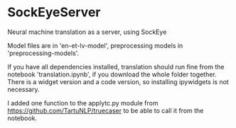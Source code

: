 # SockEyeServer
Neural machine translation as a server, using SockEye

Model files are in 'en-et-lv-model', preprocessing models in 'preprocessing-models'.

If you have all dependencies installed, translation should run fine from the notebook 'translation.ipynb',
if you download the whole folder together. There is a widget version and a code version,
so installing ipywidgets is not necessary.

I added one function to the applytc.py module from https://github.com/TartuNLP/truecaser
to be able to call it from the notebook.
